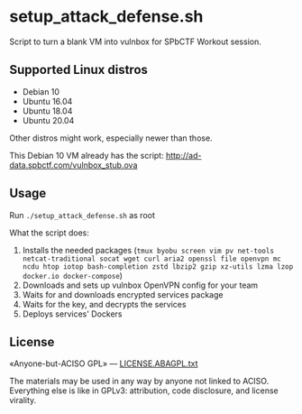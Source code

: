# setup_attack_defense.sh
Script to turn a blank VM into vulnbox for SPbCTF Workout session.

## Supported Linux distros
 - Debian 10
 - Ubuntu 16.04
 - Ubuntu 18.04
 - Ubuntu 20.04

Other distros might work, especially newer than those.

This Debian 10 VM already has the script: http://ad-data.spbctf.com/vulnbox_stub.ova

## Usage
Run `./setup_attack_defense.sh` as root

What the script does:
1. Installs the needed packages (`tmux byobu screen vim pv net-tools netcat-traditional socat wget curl aria2 openssl file openvpn mc ncdu htop iotop bash-completion zstd lbzip2 gzip xz-utils lzma lzop docker.io docker-compose`)
2. Downloads and sets up vulnbox OpenVPN config for your team
3. Waits for and downloads encrypted services package
4. Waits for the key, and decrypts the services
5. Deploys services' Dockers

## License
«Anyone-but-ACISO GPL» — [LICENSE.ABAGPL.txt](LICENSE.ABAGPL.txt)

The materials may be used in any way by anyone not linked to ACISO. Everything else is like in GPLv3: attribution, code disclosure, and license virality.
